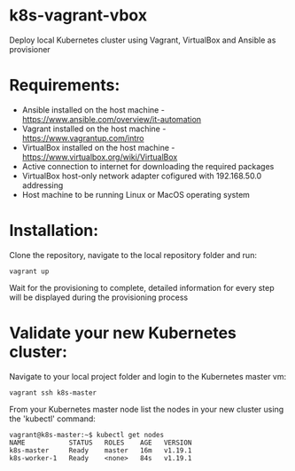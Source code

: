 # k8s-vagrant-vbox
Deploy local Kubernetes cluster using Vagrant, VirtualBox and Ansible as provisioner


# Requirements:
  - Ansible installed on the host machine - https://www.ansible.com/overview/it-automation
  - Vagrant installed on the host machine - https://www.vagrantup.com/intro
  - VirtualBox installed on the host machine - https://www.virtualbox.org/wiki/VirtualBox
  - Active connection to internet for downloading the required packages
  - VirtualBox host-only network adapter cofigured with 192.168.50.0 addressing
  - Host machine to be running Linux or MacOS operating system

# Installation:
Clone the repository, navigate to the local repository folder and run:
```
vagrant up
```
Wait for the provisioning to complete, detailed information for every step will be displayed during the provisioning process

# Validate your new Kubernetes cluster:
Navigate to your local project folder and login to the Kubernetes master vm:
```
vagrant ssh k8s-master
```
From your Kubernetes master node list the nodes in your new cluster using the 'kubectl' command:
```
vagrant@k8s-master:~$ kubectl get nodes
NAME           STATUS   ROLES    AGE   VERSION
k8s-master     Ready    master   16m   v1.19.1
k8s-worker-1   Ready    <none>   84s   v1.19.1
```
